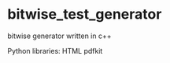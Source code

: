 bitwise_test_generator
======================

bitwise generator written in c++


Python libraries:
HTML
pdfkit

